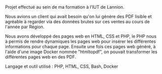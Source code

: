 Projet effectué au sein de ma formation à l'IUT de Lannion.

Nous avions un client qui avait besoin qu'on lui génère des PDF lisible et agréable à regarder via des données brutes sur ces ventes au cours de l'année par Région.

Nous avons développé des pages web en HTML, CSS et PHP, le PHP nous à permis de rendre dynamiques les pages web pour insérer les différentes informations pour chaque page. Ensuite une fois ces pages web généré, à l'aide d'une image Docker nommée "htmltopdf", on pouvait transformer les différentes pages web en des PDF.

Langage et outil utilisé : PHP, HTML, CSS, Bash, Docker

